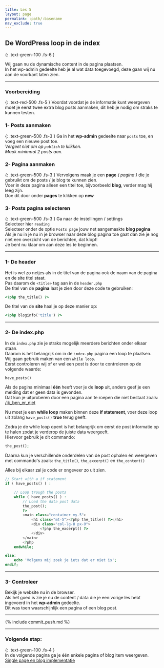 ```yaml
---
title: Les 5
layout: page 
permalink: :path/:basename 
nav_exclude: true
---
```


## De WordPress loop in de index
{: .text-green-100 .fs-6 }

Wij gaan nu de dynamische content in de pagina plaatsen.  
In het wp-admin gedeelte heb je al wat data toegevoegd, deze gaan wij nu aan de voorkant laten zien.

---
### Voorbereiding
{: .text-red-500 .fs-5 }
Voordat voordat je de informatie kunt weergeven moet je eerst twee extra blog posts aanmaken, dit heb je nodig om straks te kunnen testen.  
### 1- Posts aanmaken
{: .text-green-500 .fs-3 }
Ga in het **wp-admin** gedeelte naar `posts` toe, en voeg een nieuwe post toe.   
_Vergeet niet om op `publish` te klikken._  
_Maak minimaal 2 posts aan._  
### 2- Pagina aanmaken
{: .text-green-500 .fs-3 }
Vervolgens maak je een **page** _( pagina )_ die je gebruikt om de posts / je blog te kunnen zien.  
Voer in deze pagina alleen een titel toe, bijvoorbeeld **blog**, verder mag hij leeg zijn.  
Doe dit door onder **pages** te klikken op **new**  
### 3- Posts pagina selecteren
{: .text-green-500 .fs-3 }
Ga naar de instellingen / settings  
Selecteer hier `reading`  
Selecteer onder de optie `Posts page` jouw net aangemaakte **blog pagina**  
Als je nu in je nu in je browser naar deze blog pagina toe gaat dan zie je nog niet een overzicht van de berichten, dat klopt!   
Je bent nu klaar om aan deze les te beginnen.  

---
### 1- De header
Het is wel zo netjes als in de titel van de pagina ook de naam van de pagina en de site titel staat.  
Pas daarom de `<title>` tag aan in de `header.php`  
De titel van de **pagina** laat je zien door deze code te gebruiken:
```php
<?php the_title() ?>
```
De titel van de **site** haal je op deze manier op:
```php
<?php bloginfo('title') ?>
```

---
### 2- De index.php
In de `index.php` zie je straks mogelijk meerdere berichten onder elkaar staan.  
Daarom is het belangrijk om in de `index.php` pagina een loop te plaatsen.  
Wij gaan gebruik maken van een `while loop`.  
Eerst controleren wij of er wel een post is door te controleren op de volgende waarde:
```php
have_posts()
```
Als de pagina minimaal **één** heeft voer je de **loop** uit, anders geef je een melding dat er geen data is gevonden.  
Dat kun je uitproberen door een pagina aan te roepen die niet bestaat zoals: [/ik_ben_er_niet](http://localhost/ik_ben_er_niet)

Nu moet je een **while loop** maken binnen deze **if statement**, voer deze loop uit zolang `have_posts()` **true** terug geeft.

Zodra je de while loop opent is het belangrijk om eerst de post informatie op te halen zodat je verderop de juiste data weergeeft.  
Hiervoor gebruik je dit commando: 
```php
the_post();
```

Daarna kun je verschillende onderdelen van de post ophalen én weergeven met commando's zoals: `the_title()`, `the_excerpt()` en `the_content()` 

Alles bij elkaar zal je code er ongeveer zo uit zien.  
```php
// Start with a if statement
if ( have_posts() ) :

	// Loop trough the posts
	while ( have_posts() ) :
	    // Load the data post data
		the_post();
		?>
        <main class="container my-5">
            <h1 class="mt-5"><?php the_title() ?></h1>
            <div class="col-lg-8 px-0">
                <?php the_excerpt() ?>
            </div>
        </main>
	    <?php
	endwhile;

else: 
    echo 'Volgens mij zoek je iets dat er niet is';
endif;
```


---
### 3- Controleer
Bekijk je website nu in de browser.  
Als het goed is zie je nu de content / data die je een vorige les hebt ingevoerd in het **wp-admin** gedeelte.  
Dit was toen waarschijnlijk een pagina of een blog post.

---

{% include commit_push.md %}

---
### Volgende stap:
{: .text-green-100 .fs-4 }  
In de volgende pagina ga je één enkele pagina of blog item weergeven.  
[Single page en blog implementatie](single_page)


